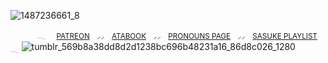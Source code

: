![1487236661_8](https://github.com/user-attachments/assets/f4c6da43-7f86-4bee-ab45-909f94d16d46)

<sub>⠀⠀⠀⠀⠀𓂃⠀⠀[PATREON](https://www.patreon.com/c/shadowhokage/about) ⠀⸝⸝⠀  [ATABOOK](https://5asuke.atabook.org) ⠀⸝⸝⠀  [PRONOUNS PAGE](https://en.pronouns.page/@uchiha.sasuke) ⠀⸝⸝⠀  [SASUKE PLAYLIST](https://open.spotify.com/playlist/5cEaq9GWZoa7NOSpbAMSkM?si=33dde004a9cd4095) ⠀ 𓂃</sub>
![tumblr_569b8a38dd8d2d1238bc696b48231a16_86d8c026_1280](https://github.com/user-attachments/assets/c0c176c0-fd6c-45b3-89d0-f123553fe60b)
